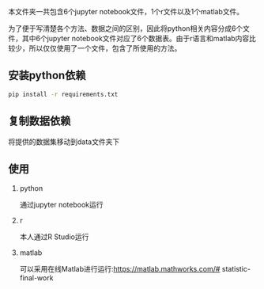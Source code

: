本文件夹一共包含6个jupyter notebook文件，1个r文件以及1个matlab文件。

为了便于写清楚各个方法、数据之间的区别，因此将python相关内容分成6个文件，其中6个jupyter notebook文件对应了6个数据表。由于r语言和matlab内容比较少，所以仅仅使用了一个文件，包含了所使用的方法。


## 安装python依赖
``` bash
pip install -r requirements.txt
```

## 复制数据依赖
将提供的数据集移动到data文件夹下

## 使用
1. python
    
    通过jupyter notebook运行

2. r

    本人通过R Studio运行

3. matlab

    可以采用在线Matlab进行运行:https://matlab.mathworks.com/# statistic-final-work
